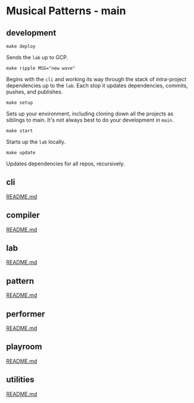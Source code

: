 # Musical Patterns - main

## development

`make deploy`

Sends the `lab` up to GCP.

`make ripple MSG="new wave"`

Begins with the `cli` and working its way through the stack of intra-project dependencies up to the `lab`.
Each stop it updates dependencies, commits, pushes, and publishes.

`make setup`

Sets up your environment, including cloning down all the projects as siblings to main.
It's not always best to do your development in `main`.

`make start`

Starts up the `lab` locally.

`make update`

Updates dependencies for all repos, recursively.

## cli

[README.md](https://github.com/MusicalPatterns/cli/blob/master/README.md)

## compiler

[README.md](https://github.com/MusicalPatterns/compiler/blob/master/README.md)

## lab

[README.md](https://github.com/MusicalPatterns/lab/blob/master/README.md)

## pattern

[README.md](https://github.com/MusicalPatterns/pattern/blob/master/README.md)

## performer

[README.md](https://github.com/MusicalPatterns/performer/blob/master/README.md)

## playroom

[README.md](https://github.com/MusicalPatterns/playroom/blob/master/README.md)

## utilities

[README.md](https://github.com/MusicalPatterns/utilities/blob/master/README.md)
